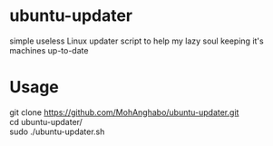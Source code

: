 # ubuntu-updater

simple useless Linux updater script to help my lazy soul keeping it's machines up-to-date

# Usage

git clone https://github.com/MohAnghabo/ubuntu-updater.git  
cd ubuntu-updater/  
sudo ./ubuntu-updater.sh  
